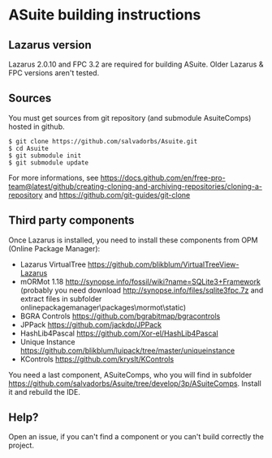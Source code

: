 # ASuite building instructions

## Lazarus version
Lazarus 2.0.10 and FPC 3.2 are required for building ASuite. Older Lazarus & FPC versions aren't tested. 

## Sources
You must get sources from git repository (and submodule AsuiteComps) hosted in github.
```
$ git clone https://github.com/salvadorbs/Asuite.git
$ cd Asuite
$ git submodule init
$ git submodule update
```

For more informations, see https://docs.github.com/en/free-pro-team@latest/github/creating-cloning-and-archiving-repositories/cloning-a-repository and https://github.com/git-guides/git-clone

## Third party components
Once Lazarus is installed, you need to install these components from OPM (Online Package Manager):
- Lazarus VirtualTree https://github.com/blikblum/VirtualTreeView-Lazarus
- mORMot 1.18 http://synopse.info/fossil/wiki?name=SQLite3+Framework (probably you need download http://synopse.info/files/sqlite3fpc.7z and extract files in subfolder onlinepackagemanager\packages\mormot\static)
- BGRA Controls https://github.com/bgrabitmap/bgracontrols
- JPPack https://github.com/jackdp/JPPack
- HashLib4Pascal https://github.com/Xor-el/HashLib4Pascal
- Unique Instance https://github.com/blikblum/luipack/tree/master/uniqueinstance
- KControls https://github.com/kryslt/KControls

You need a last component, ASuiteComps, who you will find in subfolder https://github.com/salvadorbs/Asuite/tree/develop/3p/ASuiteComps. Install it and rebuild the IDE.

## Help?
Open an issue, if you can't find a component or you can't build correctly the project.
